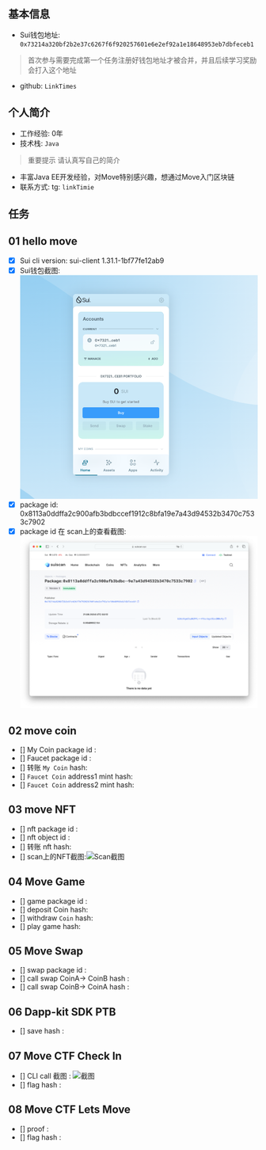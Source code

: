 ## 基本信息
- Sui钱包地址: `0x73214a320bf2b2e37c6267f6f920257601e6e2ef92a1e18648953eb7dbfeceb1`
> 首次参与需要完成第一个任务注册好钱包地址才被合并，并且后续学习奖励会打入这个地址
- github: `LinkTimes`

## 个人简介
- 工作经验: 0年
- 技术栈: `Java`
> 重要提示 请认真写自己的简介
- 丰富Java EE开发经验，对Move特别感兴趣，想通过Move入门区块链
- 联系方式: tg: `linkTimie` 

## 任务

##   01 hello move   
- [x] Sui cli version:  sui-client 1.31.1-1bf77fe12ab9
- [x] Sui钱包截图: ![Sui钱包截图](./images/wallet-scan.png)
- [x] package id: 0x8113a0ddffa2c900afb3bdbccef1912c8bfa19e7a43d94532b3470c7533c7902
- [x] package id 在 scan上的查看截图:![Scan截图](./images/hello-package.png)

##   02 move coin
- [] My Coin package id : 
- [] Faucet package id : 
- [] 转账 `My Coin` hash:
- [] `Faucet Coin` address1 mint hash:
- [] `Faucet Coin` address2 mint hash:

##   03 move NFT
- [] nft package id :
- [] nft object id : 
- [] 转账 nft  hash:
- [] scan上的NFT截图:![Scan截图](./images/你的图片地址)

##   04 Move Game
- [] game package id :
- [] deposit Coin hash:
- [] withdraw `Coin` hash:
- [] play game hash:

##   05 Move Swap
- [] swap package id :
- [] call swap CoinA-> CoinB  hash :
- [] call swap CoinB-> CoinA  hash :

##   06 Dapp-kit SDK PTB
- [] save hash :

##   07 Move CTF Check In
- [] CLI call 截图 : ![截图](./images/你的图片地址)
- [] flag hash :

##   08 Move CTF Lets Move
- [] proof : 
- [] flag hash :
